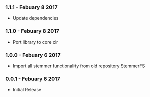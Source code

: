 ### 1.1.1 - Febuary 8 2017
* Update dependencies
### 1.1.0 - Febuary 8 2017
* Port library to core clr

### 1.0.0 - Febuary 6 2017
* Import all stemmer functionality from old repository StemmerFS

### 0.0.1 - Febuary 6 2017
* Initial Release